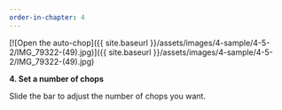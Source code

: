 ```yaml
---
order-in-chapter: 4
---
```


[![Open the auto-chop]({{ site.baseurl }}/assets/images/4-sample/4-5-2/IMG_79322-(49).jpg)]({{
site.baseurl }}/assets/images/4-sample/4-5-2/IMG_79322-(49).jpg)

**4. Set a number of chops**

Slide the bar to adjust the number of chops you want.

